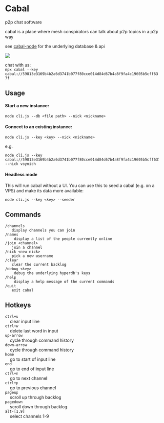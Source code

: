 # Cabal
p2p chat software

cabal is a place where mesh conspirators can talk about p2p topics in a p2p way   

see [cabal-node](https://github.com/cabal-club/cabal-node) for the underlying database & api

![](https://i.cblgh.org/2018-05/2466txd.png)

chat with us:  
`npx cabal --key cabal://59813e3169b4b2a6d3741b077f80cce014d84d67b4a8f9fa4c19605b5cff637f`
## Usage
#### Start a new instance:
```
node cli.js --db <file path> --nick <nickname>
```

#### Connect to an existing instance:
```
node cli.js --key <key> --nick <nickname>
```
e.g.
```
node cli.js --key cabal://59813e3169b4b2a6d3741b077f80cce014d84d67b4a8f9fa4c19605b5cff637f --nick voynich

```

#### Headless mode

This will run cabal without a UI. You can use this to seed a cabal (e.g. on a VPS) and make its data more available:
```
node cli.js --key <key> --seeder
```

## Commands
```
/channels 
   display channels you can join
/names
    display a list of the people currently online 
/join <channel> 
   join a channel
/nick <new nick>
   pick a new username
/clear
   clear the current backlog
/debug <key>
    debug the underlying hyperdb's keys
/help
    display a help message of the current commands
/quit
   exit cabal
```

## Hotkeys
`ctrl+u`  
&nbsp;&nbsp;&nbsp;&nbsp;clear input line  
`ctrl+w`  
&nbsp;&nbsp;&nbsp;&nbsp;delete last word in input  
`up-arrow`  
&nbsp;&nbsp;&nbsp;&nbsp;cycle through command history  
`down-arrow`  
&nbsp;&nbsp;&nbsp;&nbsp;cycle through command history  
`home`  
&nbsp;&nbsp;&nbsp;&nbsp;go to start of input line  
`end`  
&nbsp;&nbsp;&nbsp;&nbsp;go to end of input line  
`ctrl+n`  
&nbsp;&nbsp;&nbsp;&nbsp;go to next channel  
`ctrl+p`  
&nbsp;&nbsp;&nbsp;&nbsp;go to previous channel  
`pageup`  
&nbsp;&nbsp;&nbsp;&nbsp;scroll up through backlog  
`pagedown`  
&nbsp;&nbsp;&nbsp;&nbsp;scroll down through backlog  
`alt-[1,9]`  
&nbsp;&nbsp;&nbsp;&nbsp;select channels  1-9  
